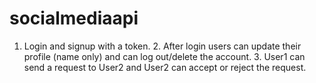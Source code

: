 # socialmediaapi
1.   Login and signup with a token.  2.  After login users can update their profile (name only) and can log out/delete the account.  3.  User1 can send a request to User2 and User2 can accept or reject the request.
